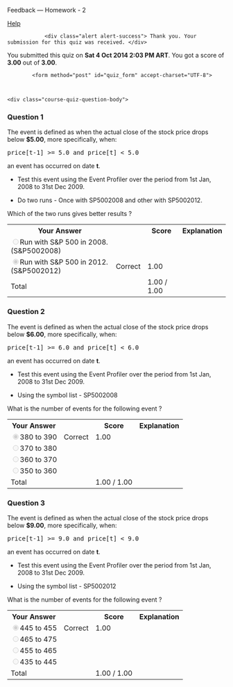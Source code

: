 Feedback — Homework - 2  </span>
  
  <a class="coursera-reporter-link" title="Click here if you're experiencing technical problems or found errors in the course materials." target="_blank" href="https://class.coursera.org/compinvesting1-004/help/quizzes?url=https%3A%2F%2Fclass.coursera.org%2Fcompinvesting1-004%2Fquiz%2Ffeedback%3Fsubmission_id%3D60309">
     Help
  </a>
</h2>


<a data-coursera-admin-helpwidget-link="" rel="help" href="https://class.coursera.org/mooc/help/quiz" title="Quiz documentation" style="display:none;">Learn more</a>




                <div class="alert alert-success"> Thank you. Your submission for this quiz was received. </div>
    


<p class="course-quiz-feedback"> You submitted this quiz on <strong>Sat  4 Oct 2014  2:03 PM ART</strong>. You got a score of <strong>3.00</strong> out of <strong>3.00</strong>. </p>


            <form method="post" id="quiz_form" accept-charset="UTF-8">
    
    
    
    <div class="course-quiz-question-body">
<h3 class="course-quiz-question-number">Question 1</h3>
<div dir="auto" class="course-quiz-question-text">The event is defined as when the actual close of the stock price drops below <b>$5.00</b>, more specifically, when:
<pre>price[t-1] &gt;= 5.0 and price[t] &lt; 5.0 </pre> an event has occurred on date <b>t</b>. <br>

* Test this event using the Event Profiler over the period from 1st Jan, 2008 to 31st Dec 2009. <br>


* Do two runs - Once with SP5002008 and other with SP5002012.  <br>


Which of the two runs gives better results ? <br>
</div>
<div dir="auto" class="course-quiz-options"></div>
<table class="table">
<tbody><tr>
<th>Your Answer</th>
<th></th>
<th>Score</th>
<th>Explanation</th>
</tr>
<tr data-randomizable-option="data-randomizable-option">
<td class="course-quiz-student-answer" dir="auto">
<input dir="auto" class="course-quiz-input" name="answer[05136c618ec3d254fb37304383fe54cb][]" id="gensym_5438114666aff" value="bb34a0de7c94a40fc7f05992d1a0e35c" disabled="" type="radio">Run with S&amp;P 500 in 2008. (S&amp;P5002008)</td>
<td></td>
<td></td>
<td></td>
</tr>
<tr data-randomizable-option="data-randomizable-option">
<td class="course-quiz-student-answer" dir="auto">
<input dir="auto" class="course-quiz-input" name="answer[05136c618ec3d254fb37304383fe54cb][]" id="gensym_54381146673f8" value="7640f132f02abd4ce6e8b89bae8e0b0f" checked="" disabled="" type="radio">Run with S&amp;P 500 in 2012. (S&amp;P5002012)</td>
<td><span class="course-quiz-answer-correct" title="Correct" alt="Correct"><span class="icon-ok" alt="Correct"><span class="accessible-text-for-reader">Correct</span></span></span></td>
<td>1.00</td>
<td></td>
</tr>
<tr>
<td>Total</td>
<td></td>
<td>1.00 / 1.00</td>
<td></td>
</tr>
</tbody></table>
</div><div class="course-quiz-question-body">
<h3 class="course-quiz-question-number">Question 2</h3>
<div dir="auto" class="course-quiz-question-text">The event is defined as when the actual close of the stock price drops below <b>$6.00</b>, more specifically, when:
<pre>price[t-1] &gt;= 6.0 and price[t] &lt; 6.0 </pre> an event has occurred on date <b>t</b>. <br>

* Test this event using the Event Profiler over the period from 1st Jan, 2008 to 31st Dec 2009. <br>


* Using the symbol list - SP5002008 <br>


What is the number of events for the following event ? <br>
</div>
<div dir="auto" class="course-quiz-options"></div>
<table class="table">
<tbody><tr>
<th>Your Answer</th>
<th></th>
<th>Score</th>
<th>Explanation</th>
</tr>
<tr data-randomizable-option="data-randomizable-option">
<td class="course-quiz-student-answer" dir="auto">
<input dir="auto" class="course-quiz-input" name="answer[ac9810e9d2f258566e94e6768348abcd][]" id="gensym_543811466c16a" value="daa36dbdf1f18c876f9e2a3cfe5ff39f" checked="" disabled="" type="radio">380 to 390</td>
<td><span class="course-quiz-answer-correct" title="Correct" alt="Correct"><span class="icon-ok" alt="Correct"><span class="accessible-text-for-reader">Correct</span></span></span></td>
<td>1.00</td>
<td></td>
</tr>
<tr data-randomizable-option="data-randomizable-option">
<td class="course-quiz-student-answer" dir="auto">
<input dir="auto" class="course-quiz-input" name="answer[ac9810e9d2f258566e94e6768348abcd][]" id="gensym_543811466d047" value="59c75e298e5cc9fc636bb480d68de6ec" disabled="" type="radio">370 to 380</td>
<td></td>
<td></td>
<td></td>
</tr>
<tr data-randomizable-option="data-randomizable-option">
<td class="course-quiz-student-answer" dir="auto">
<input dir="auto" class="course-quiz-input" name="answer[ac9810e9d2f258566e94e6768348abcd][]" id="gensym_543811466daa1" value="8c5381f636a9695fb4d9e6dda056cf2e" disabled="" type="radio">360 to 370</td>
<td></td>
<td></td>
<td></td>
</tr>
<tr data-randomizable-option="data-randomizable-option">
<td class="course-quiz-student-answer" dir="auto">
<input dir="auto" class="course-quiz-input" name="answer[ac9810e9d2f258566e94e6768348abcd][]" id="gensym_543811466e558" value="d4ee9a2398eace1f70f2fbd7c9a02dbb" disabled="" type="radio">350 to 360</td>
<td></td>
<td></td>
<td></td>
</tr>
<tr>
<td>Total</td>
<td></td>
<td>1.00 / 1.00</td>
<td></td>
</tr>
</tbody></table>
</div><div class="course-quiz-question-body">
<h3 class="course-quiz-question-number">Question 3</h3>
<div dir="auto" class="course-quiz-question-text">The event is defined as when the actual close of the stock price drops below <b>$9.00</b>, more specifically, when:
<pre>price[t-1] &gt;= 9.0 and price[t] &lt; 9.0 </pre> an event has occurred on date <b>t</b>. <br>

* Test this event using the Event Profiler over the period from 1st Jan, 2008 to 31st Dec 2009. <br>


* Using the symbol list - SP5002012 <br>


What is the number of events for the following event ? <br>
</div>
<div dir="auto" class="course-quiz-options"></div>
<table class="table">
<tbody><tr>
<th>Your Answer</th>
<th></th>
<th>Score</th>
<th>Explanation</th>
</tr>
<tr data-randomizable-option="data-randomizable-option">
<td class="course-quiz-student-answer" dir="auto">
<input dir="auto" class="course-quiz-input" name="answer[3b5a05c94285b536f77011bf0d9b3f87][]" id="gensym_5438114672795" value="113ea5418c9208dac2a1a09fe4e3fb39" checked="" disabled="" type="radio">445 to 455</td>
<td><span class="course-quiz-answer-correct" title="Correct" alt="Correct"><span class="icon-ok" alt="Correct"><span class="accessible-text-for-reader">Correct</span></span></span></td>
<td>1.00</td>
<td></td>
</tr>
<tr data-randomizable-option="data-randomizable-option">
<td class="course-quiz-student-answer" dir="auto">
<input dir="auto" class="course-quiz-input" name="answer[3b5a05c94285b536f77011bf0d9b3f87][]" id="gensym_54381146736c4" value="e8e4092471918f22ca53e45c4b24ded1" disabled="" type="radio">465 to 475</td>
<td></td>
<td></td>
<td></td>
</tr>
<tr data-randomizable-option="data-randomizable-option">
<td class="course-quiz-student-answer" dir="auto">
<input dir="auto" class="course-quiz-input" name="answer[3b5a05c94285b536f77011bf0d9b3f87][]" id="gensym_5438114673f6e" value="95ac7ceb7542dda5ae7e196d7aac6b5f" disabled="" type="radio">455 to 465</td>
<td></td>
<td></td>
<td></td>
</tr>
<tr data-randomizable-option="data-randomizable-option">
<td class="course-quiz-student-answer" dir="auto">
<input dir="auto" class="course-quiz-input" name="answer[3b5a05c94285b536f77011bf0d9b3f87][]" id="gensym_54381146747f0" value="9e39816bbc265264353191afe4ad1407" disabled="" type="radio">435 to 445</td>
<td></td>
<td></td>
<td></td>
</tr>
<tr>
<td>Total</td>
<td></td>
<td>1.00 / 1.00</td>
<td>

